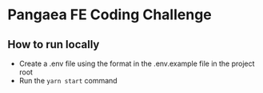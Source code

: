 # Pangaea FE Coding Challenge

## How to run locally
- Create a .env file using the format in the .env.example file in the project root
- Run the `yarn start` command
